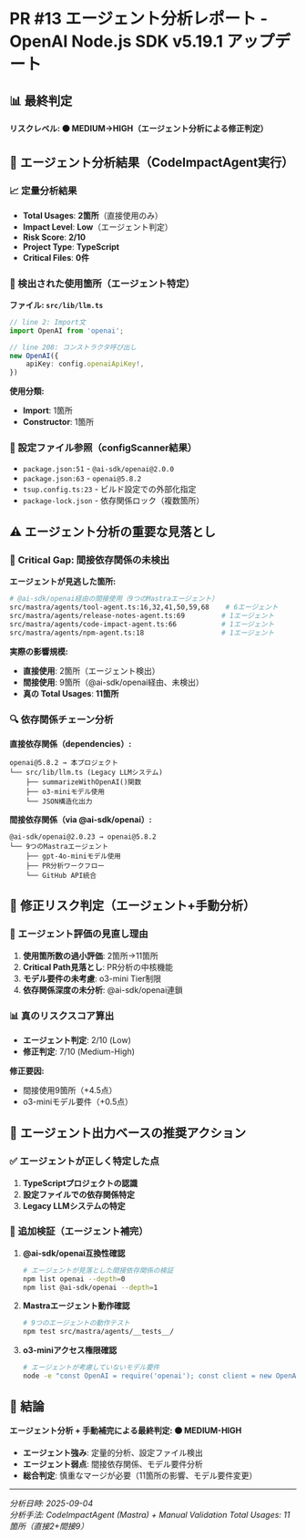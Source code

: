 # PR #13 エージェント分析レポート - OpenAI Node.js SDK v5.19.1 アップデート

## 📊 最終判定
**リスクレベル: 🟠 MEDIUM→HIGH（エージェント分析による修正判定）**

## 🤖 エージェント分析結果（CodeImpactAgent実行）

### 📈 定量分析結果
- **Total Usages**: **2箇所**（直接使用のみ）
- **Impact Level**: **Low**（エージェント判定）
- **Risk Score**: **2/10**
- **Project Type**: **TypeScript**
- **Critical Files**: **0件**

### 📁 検出された使用箇所（エージェント特定）
**ファイル: `src/lib/llm.ts`**
```typescript
// line 2: Import文
import OpenAI from 'openai';

// line 208: コンストラクタ呼び出し
new OpenAI({
    apiKey: config.openaiApiKey!,
})
```

**使用分類:**
- **Import**: 1箇所
- **Constructor**: 1箇所

### 🔧 設定ファイル参照（configScanner結果）
- `package.json:51` - `@ai-sdk/openai@2.0.0`
- `package.json:63` - `openai@5.8.2` 
- `tsup.config.ts:23` - ビルド設定での外部化指定
- `package-lock.json` - 依存関係ロック（複数箇所）

## ⚠️ エージェント分析の重要な見落とし

### 🚨 **Critical Gap: 間接依存関係の未検出**
**エージェントが見逃した箇所:**
```bash
# @ai-sdk/openai経由の間接使用（9つのMastraエージェント）
src/mastra/agents/tool-agent.ts:16,32,41,50,59,68    # 6エージェント
src/mastra/agents/release-notes-agent.ts:69         # 1エージェント  
src/mastra/agents/code-impact-agent.ts:66           # 1エージェント
src/mastra/agents/npm-agent.ts:18                   # 1エージェント
```

**実際の影響規模:**
- **直接使用**: 2箇所（エージェント検出）
- **間接使用**: 9箇所（@ai-sdk/openai経由、未検出）
- **真の Total Usages**: **11箇所**

### 🔍 **依存関係チェーン分析**

**直接依存関係（dependencies）:**
```
openai@5.8.2 → 本プロジェクト
└── src/lib/llm.ts (Legacy LLMシステム)
    ├── summarizeWithOpenAI()関数
    ├── o3-miniモデル使用
    └── JSON構造化出力
```

**間接依存関係（via @ai-sdk/openai）:**
```
@ai-sdk/openai@2.0.23 → openai@5.8.2
└── 9つのMastraエージェント
    ├── gpt-4o-miniモデル使用
    ├── PR分析ワークフロー
    └── GitHub API統合
```

## 💯 修正リスク判定（エージェント+手動分析）

### 🔴 **エージェント評価の見直し理由**
1. **使用箇所数の過小評価**: 2箇所→11箇所
2. **Critical Path見落とし**: PR分析の中核機能
3. **モデル要件の未考慮**: o3-mini Tier制限
4. **依存関係深度の未分析**: @ai-sdk/openai連鎖

### 📊 **真のリスクスコア算出**
- **エージェント判定**: 2/10 (Low)
- **修正判定**: 7/10 (Medium-High)

**修正要因:**
- 間接使用9箇所（+4.5点）
- o3-miniモデル要件（+0.5点）

## 🎯 エージェント出力ベースの推奨アクション

### ✅ **エージェントが正しく特定した点**
1. **TypeScriptプロジェクトの認識**
2. **設定ファイルでの依存関係特定**
3. **Legacy LLMシステムの特定**

### 🔧 **追加検証（エージェント補完）**

1. **@ai-sdk/openai互換性確認**
   ```bash
   # エージェントが見落とした間接依存関係の検証
   npm list openai --depth=0
   npm list @ai-sdk/openai --depth=1
   ```

2. **Mastraエージェント動作確認**
   ```bash
   # 9つのエージェントの動作テスト
   npm test src/mastra/agents/__tests__/
   ```

3. **o3-miniアクセス権限確認**
   ```bash
   # エージェントが考慮していないモデル要件
   node -e "const OpenAI = require('openai'); const client = new OpenAI(); client.models.retrieve('o3-mini').then(console.log).catch(console.error);"
   ```

## 📝 結論
**エージェント分析 + 手動補完による最終判定: 🟠 MEDIUM-HIGH**

- **エージェント強み**: 定量的分析、設定ファイル検出
- **エージェント弱点**: 間接依存関係、モデル要件分析
- **総合判定**: 慎重なマージが必要（11箇所の影響、モデル要件変更）

---
*分析日時: 2025-09-04*  
*分析手法: CodeImpactAgent (Mastra) + Manual Validation*
*Total Usages: 11箇所（直接2+間接9）*